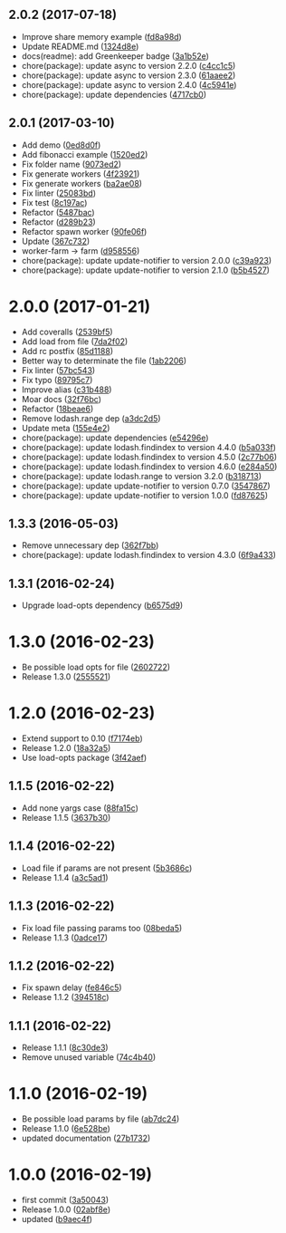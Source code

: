 <a name="2.0.2"></a>
## 2.0.2 (2017-07-18)

* Improve share memory example ([fd8a98d](https://github.com/kikobeats/farm-cli/commit/fd8a98d))
* Update README.md ([1324d8e](https://github.com/kikobeats/farm-cli/commit/1324d8e))
* docs(readme): add Greenkeeper badge ([3a1b52e](https://github.com/kikobeats/farm-cli/commit/3a1b52e))
* chore(package): update async to version 2.2.0 ([c4cc1c5](https://github.com/kikobeats/farm-cli/commit/c4cc1c5))
* chore(package): update async to version 2.3.0 ([61aaee2](https://github.com/kikobeats/farm-cli/commit/61aaee2))
* chore(package): update async to version 2.4.0 ([4c5941e](https://github.com/kikobeats/farm-cli/commit/4c5941e))
* chore(package): update dependencies ([4717cb0](https://github.com/kikobeats/farm-cli/commit/4717cb0))



<a name="2.0.1"></a>
## 2.0.1 (2017-03-10)

* Add demo ([0ed8d0f](https://github.com/kikobeats/farm-cli/commit/0ed8d0f))
* Add fibonacci example ([1520ed2](https://github.com/kikobeats/farm-cli/commit/1520ed2))
* Fix folder name ([9073ed2](https://github.com/kikobeats/farm-cli/commit/9073ed2))
* Fix generate workers ([4f23921](https://github.com/kikobeats/farm-cli/commit/4f23921))
* Fix generate workers ([ba2ae08](https://github.com/kikobeats/farm-cli/commit/ba2ae08))
* Fix linter ([25083bd](https://github.com/kikobeats/farm-cli/commit/25083bd))
* Fix test ([8c197ac](https://github.com/kikobeats/farm-cli/commit/8c197ac))
* Refactor ([5487bac](https://github.com/kikobeats/farm-cli/commit/5487bac))
* Refactor ([d289b23](https://github.com/kikobeats/farm-cli/commit/d289b23))
* Refactor spawn worker ([90fe06f](https://github.com/kikobeats/farm-cli/commit/90fe06f))
* Update ([367c732](https://github.com/kikobeats/farm-cli/commit/367c732))
* worker-farm → farm ([d958556](https://github.com/kikobeats/farm-cli/commit/d958556))
* chore(package): update update-notifier to version 2.0.0 ([c39a923](https://github.com/kikobeats/farm-cli/commit/c39a923))
* chore(package): update update-notifier to version 2.1.0 ([b5b4527](https://github.com/kikobeats/farm-cli/commit/b5b4527))



<a name="2.0.0"></a>
# 2.0.0 (2017-01-21)

* Add coveralls ([2539bf5](https://github.com/kikobeats/worker-farm-cli/commit/2539bf5))
* Add load from file ([7da2f02](https://github.com/kikobeats/worker-farm-cli/commit/7da2f02))
* Add rc postfix ([85d1188](https://github.com/kikobeats/worker-farm-cli/commit/85d1188))
* Better way to determinate the file ([1ab2206](https://github.com/kikobeats/worker-farm-cli/commit/1ab2206))
* Fix linter ([57bc543](https://github.com/kikobeats/worker-farm-cli/commit/57bc543))
* Fix typo ([89795c7](https://github.com/kikobeats/worker-farm-cli/commit/89795c7))
* Improve alias ([c31b488](https://github.com/kikobeats/worker-farm-cli/commit/c31b488))
* Moar docs ([32f76bc](https://github.com/kikobeats/worker-farm-cli/commit/32f76bc))
* Refactor ([18beae6](https://github.com/kikobeats/worker-farm-cli/commit/18beae6))
* Remove lodash.range dep ([a3dc2d5](https://github.com/kikobeats/worker-farm-cli/commit/a3dc2d5))
* Update meta ([155e4e2](https://github.com/kikobeats/worker-farm-cli/commit/155e4e2))
* chore(package): update dependencies ([e54296e](https://github.com/kikobeats/worker-farm-cli/commit/e54296e))
* chore(package): update lodash.findindex to version 4.4.0 ([b5a033f](https://github.com/kikobeats/worker-farm-cli/commit/b5a033f))
* chore(package): update lodash.findindex to version 4.5.0 ([2c77b06](https://github.com/kikobeats/worker-farm-cli/commit/2c77b06))
* chore(package): update lodash.findindex to version 4.6.0 ([e284a50](https://github.com/kikobeats/worker-farm-cli/commit/e284a50))
* chore(package): update lodash.range to version 3.2.0 ([b318713](https://github.com/kikobeats/worker-farm-cli/commit/b318713))
* chore(package): update update-notifier to version 0.7.0 ([3547867](https://github.com/kikobeats/worker-farm-cli/commit/3547867))
* chore(package): update update-notifier to version 1.0.0 ([fd87625](https://github.com/kikobeats/worker-farm-cli/commit/fd87625))



<a name="1.3.3"></a>
## 1.3.3 (2016-05-03)

* Remove unnecessary dep ([362f7bb](https://github.com/kikobeats/worker-farm-cli/commit/362f7bb))
* chore(package): update lodash.findindex to version 4.3.0 ([6f9a433](https://github.com/kikobeats/worker-farm-cli/commit/6f9a433))



<a name="1.3.1"></a>
## 1.3.1 (2016-02-24)


* Upgrade load-opts dependency ([b6575d9](https://github.com/kikobeats/worker-farm-cli/commit/b6575d9))



<a name="1.3.0"></a>
# 1.3.0 (2016-02-23)


* Be possible load opts for file ([2602722](https://github.com/kikobeats/worker-farm-cli/commit/2602722))
* Release 1.3.0 ([2555521](https://github.com/kikobeats/worker-farm-cli/commit/2555521))



<a name="1.2.0"></a>
# 1.2.0 (2016-02-23)


* Extend support to 0.10 ([f7174eb](https://github.com/kikobeats/worker-farm-cli/commit/f7174eb))
* Release 1.2.0 ([18a32a5](https://github.com/kikobeats/worker-farm-cli/commit/18a32a5))
* Use load-opts package ([3f42aef](https://github.com/kikobeats/worker-farm-cli/commit/3f42aef))



<a name="1.1.5"></a>
## 1.1.5 (2016-02-22)


* Add none yargs case ([88fa15c](https://github.com/kikobeats/worker-farm-cli/commit/88fa15c))
* Release 1.1.5 ([3637b30](https://github.com/kikobeats/worker-farm-cli/commit/3637b30))



<a name="1.1.4"></a>
## 1.1.4 (2016-02-22)


* Load file if params are not present ([5b3686c](https://github.com/kikobeats/worker-farm-cli/commit/5b3686c))
* Release 1.1.4 ([a3c5ad1](https://github.com/kikobeats/worker-farm-cli/commit/a3c5ad1))



<a name="1.1.3"></a>
## 1.1.3 (2016-02-22)


* Fix load file passing params too ([08beda5](https://github.com/kikobeats/worker-farm-cli/commit/08beda5))
* Release 1.1.3 ([0adce17](https://github.com/kikobeats/worker-farm-cli/commit/0adce17))



<a name="1.1.2"></a>
## 1.1.2 (2016-02-22)


* Fix spawn delay ([fe846c5](https://github.com/kikobeats/worker-farm-cli/commit/fe846c5))
* Release 1.1.2 ([394518c](https://github.com/kikobeats/worker-farm-cli/commit/394518c))



<a name="1.1.1"></a>
## 1.1.1 (2016-02-22)


* Release 1.1.1 ([8c30de3](https://github.com/kikobeats/worker-farm-cli/commit/8c30de3))
* Remove unused variable ([74c4b40](https://github.com/kikobeats/worker-farm-cli/commit/74c4b40))



<a name="1.1.0"></a>
# 1.1.0 (2016-02-19)


* Be possible load params by file ([ab7dc24](https://github.com/kikobeats/worker-farm-cli/commit/ab7dc24))
* Release 1.1.0 ([6e528be](https://github.com/kikobeats/worker-farm-cli/commit/6e528be))
* updated documentation ([27b1732](https://github.com/kikobeats/worker-farm-cli/commit/27b1732))



<a name="1.0.0"></a>
# 1.0.0 (2016-02-19)


* first commit ([3a50043](https://github.com/kikobeats/worker-farm-cli/commit/3a50043))
* Release 1.0.0 ([02abf8e](https://github.com/kikobeats/worker-farm-cli/commit/02abf8e))
* updated ([b9aec4f](https://github.com/kikobeats/worker-farm-cli/commit/b9aec4f))



